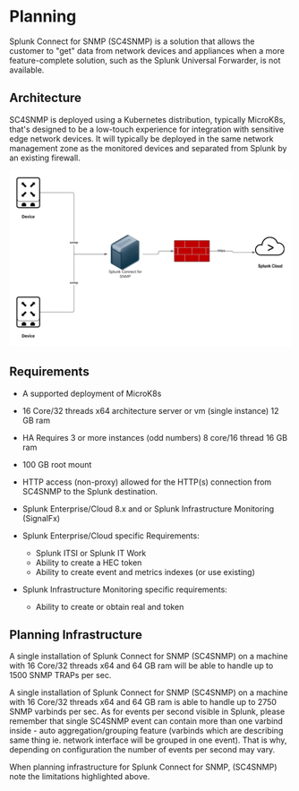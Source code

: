 # Planning

Splunk Connect for SNMP (SC4SNMP) is a solution that allows the customer
to \"get\" data from network devices and appliances when a more feature-complete solution, such as the Splunk Universal Forwarder, is not
available.

## Architecture

SC4SNMP is deployed using a Kubernetes distribution, typically MicroK8s,
that's designed to be a low-touch experience for integration with sensitive
edge network devices. It will typically be deployed in the same network
management zone as the monitored devices and separated from Splunk by an
existing firewall.

![image](images/sc4snmp_deployment.png)

## Requirements

-   A supported deployment of MicroK8s

-   16 Core/32 threads x64 architecture server or vm (single instance)
    12 GB ram

-   HA Requires 3 or more instances (odd numbers) 8 core/16 thread 16 GB
    ram

-   100 GB root mount

-   HTTP access (non-proxy) allowed for the HTTP(s) connection from
    SC4SNMP to the Splunk destination.

-   Splunk Enterprise/Cloud 8.x and or Splunk Infrastructure Monitoring
    (SignalFx)

- Splunk Enterprise/Cloud specific Requirements:

    *  Splunk ITSI or Splunk IT Work
    *  Ability to create a HEC token
    *  Ability to create event and metrics indexes (or use
            existing)

- Splunk Infrastructure Monitoring specific requirements:   
    * Ability to create or obtain real and token

## Planning Infrastructure

A single installation of Splunk Connect for SNMP (SC4SNMP) on a machine with
16 Core/32 threads x64 and 64 GB ram will be able to handle up to 1500
SNMP TRAPs per sec.

A single installation of Splunk Connect for SNMP (SC4SNMP) on a machine with
16 Core/32 threads x64 and 64 GB ram is able to handle up to 2750 SNMP varbinds per sec. 
As for events per second visible in Splunk, please remember that single SC4SNMP event can contain more than one varbind inside - auto aggregation/grouping feature (varbinds which are describing same thing ie. network interface will be grouped in one event). 
That is why, depending on configuration the number of events per second may vary. 

When planning infrastructure for Splunk Connect for SNMP, (SC4SNMP) note the limitations highlighted above.
